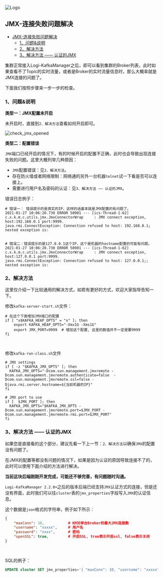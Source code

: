 
![Logo](https://user-images.githubusercontent.com/71620349/185368586-aed82d30-1534-453d-86ff-ecfa9d0f35bd.png)


## JMX-连接失败问题解决

- [JMX-连接失败问题解决](#jmx-连接失败问题解决)
  - [1、问题&说明](#1问题说明)
  - [2、解决方法](#2解决方法)
  - [3、解决方法 —— 认证的JMX](#3解决方法--认证的jmx)

集群正常接入Logi-KafkaManager之后，即可以看到集群的Broker列表，此时如果查看不了Topic的实时流量，或者是Broker的实时流量信息时，那么大概率就是JMX连接的问题了。

下面我们按照步骤来一步一步的检查。

### 1、问题&说明

**类型一：JMX配置未开启**

未开启时，直接到`2、解决方法`查看如何开启即可。

![check_jmx_opened](./assets/connect_jmx_failed/check_jmx_opened.jpg)


**类型二：配置错误**

`JMX`端口已经开启的情况下，有的时候开启的配置不正确，此时也会导致出现连接失败的问题。这里大概列举几种原因：

- `JMX`配置错误：见`2、解决方法`。
- 存在防火墙或者网络限制：网络通的另外一台机器`telnet`试一下看是否可以连接上。
- 需要进行用户名及密码的认证：见`3、解决方法 —— 认证的JMX`。


错误日志例子：
```
# 错误一： 错误提示的是真实的IP，这样的话基本就是JMX配置的有问题了。
2021-01-27 10:06:20.730 ERROR 50901 --- [ics-Thread-1-62] c.x.k.m.c.utils.jmx.JmxConnectorWrap     : JMX connect exception, host:192.168.0.1 port:9999.
java.rmi.ConnectException: Connection refused to host: 192.168.0.1; nested exception is: 


# 错误二：错误提示的是127.0.0.1这个IP，这个是机器的hostname配置的可能有问题。
2021-01-27 10:06:20.730 ERROR 50901 --- [ics-Thread-1-62] c.x.k.m.c.utils.jmx.JmxConnectorWrap     : JMX connect exception, host:127.0.0.1 port:9999.
java.rmi.ConnectException: Connection refused to host: 127.0.0.1;; nested exception is: 
```

### 2、解决方法

这里仅介绍一下比较通用的解决方式，如若有更好的方式，欢迎大家指导告知一下。

修改`kafka-server-start.sh`文件：
```
# 在这个下面增加JMX端口的配置
if [ "x$KAFKA_HEAP_OPTS" = "x" ]; then
    export KAFKA_HEAP_OPTS="-Xmx1G -Xms1G"
    export JMX_PORT=9999  # 增加这个配置, 这里的数值并不一定是要9999
fi
```

&nbsp;

修改`kafka-run-class.sh`文件
```
# JMX settings
if [ -z "$KAFKA_JMX_OPTS" ]; then
  KAFKA_JMX_OPTS="-Dcom.sun.management.jmxremote -Dcom.sun.management.jmxremote.authenticate=false  -Dcom.sun.management.jmxremote.ssl=false -Djava.rmi.server.hostname=${当前机器的IP}"
fi

# JMX port to use
if [  $JMX_PORT ]; then
  KAFKA_JMX_OPTS="$KAFKA_JMX_OPTS -Dcom.sun.management.jmxremote.port=$JMX_PORT -Dcom.sun.management.jmxremote.rmi.port=$JMX_PORT"
fi
```


### 3、解决方法 —— 认证的JMX

如果您是直接看的这个部分，建议先看一下上一节：`2、解决方法`以确保`JMX`的配置没有问题了。

在JMX的配置等都没有问题的情况下，如果是因为认证的原因导致连接不了的，此时可以使用下面介绍的方法进行解决。

**当前这块后端刚刚开发完成，可能还不够完善，有问题随时沟通。**

`Logi-KafkaManager 2.2.0+`之后的版本后端已经支持`JMX`认证方式的连接，但是还没有界面，此时我们可以往`cluster`表的`jmx_properties`字段写入`JMX`的认证信息。

这个数据是`json`格式的字符串，例子如下所示：

```json
{
    "maxConn": 10,           # KM对单台Broker的最大JMX连接数
    "username": "xxxxx",     # 用户名
    "password": "xxxx",      # 密码
    "openSSL": true,         # 开启SSL, true表示开启ssl, false表示关闭
}
```

&nbsp;

SQL的例子：
```sql
UPDATE cluster SET jmx_properties='{ "maxConn": 10,	"username": "xxxxx", "password": "xxxx", "openSSL": false }' where id={xxx};
```